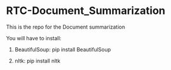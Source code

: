 # RTC-Document_Summarization
This is the repo for the Document summarization

You will have to install: 

1. BeautifulSoup: pip install BeautifulSoup

2. nltk: pip install nltk
